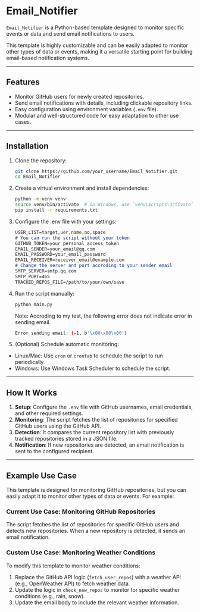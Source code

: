 # Email_Notifier

`Email_Notifier` is a Python-based template designed to monitor specific events or data and send email notifications to users. 

This template is highly customizable and can be easily adapted to monitor other types of data or events, making it a versatile starting point for building email-based notification systems.

---

## Features

- Monitor GitHub users for newly created repositories.
- Send email notifications with details, including clickable repository links.
- Easy configuration using environment variables (`.env` file).
- Modular and well-structured code for easy adaptation to other use cases.

---

## Installation

1. Clone the repository:
   ```bash
   git clone https://github.com/your_username/Email_Notifier.git
   cd Email_Notifier
   ```

2. Create a virtual environment and install dependencies:
    ```bash
    python -m venv venv
    source venv/bin/activate  # On Windows, use `venv\Scripts\activate`
    pip install -r requirements.txt
    ```

3. Configure the .env file with your settings:
    ```md
    USER_LIST=target,uer,name,no,space
    # You can run the script without your token
    GITHUB_TOKEN=your_personal_access_token
    EMAIL_SENDER=your_email@qq.com
    EMAIL_PASSWORD=your_email_password
    EMAIL_RECEIVER=receiver_email@example.com
    # Change the server and port accroding to your sender email
    SMTP_SERVER=smtp.qq.com
    SMTP_PORT=465
    TRACKED_REPOS_FILE=/path/to/your/own/save
    ```

4. Run the script manually:
    ```bash
    python main.py
    ```
    Note: Accroding to my test, the following error does not indicate error in sending email.
    ```bash
    Error sending email: (-1, b'\x00\x00\x00')
    ```

5. (Optional) Schedule automatic monitoring:

- Linux/Mac: Use `cron` or `crontab` to schedule the script to run periodically.
- Windows: Use Windows Task Scheduler to schedule the script.
---

## How It Works

1. **Setup**: Configure the `.env` file with GitHub usernames, email credentials, and other required settings.
2. **Monitoring**: The script fetches the list of repositories for specified GitHub users using the GitHub API.
3. **Detection**: It compares the current repository list with previously tracked repositories stored in a JSON file.
4. **Notification**: If new repositories are detected, an email notification is sent to the configured recipient.

---

## Example Use Case

This template is designed for monitoring GitHub repositories, but you can easily adapt it to monitor other types of data or events. For example:

### Current Use Case: Monitoring GitHub Repositories

The script fetches the list of repositories for specific GitHub users and detects new repositories. When a new repository is detected, it sends an email notification.

### Custom Use Case: Monitoring Weather Conditions

To modify this template to monitor weather conditions:
1. Replace the GitHub API logic (`fetch_user_repos`) with a weather API (e.g., OpenWeather API) to fetch weather data.
2. Update the logic in `check_new_repos` to monitor for specific weather conditions (e.g., rain, snow).
3. Update the email body to include the relevant weather information.